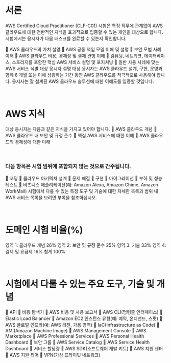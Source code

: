 # 서론
AWS Certified Cloud Practitioner (CLF-C01) 시험은 특정 직무에 관계없이 AWS 클라우드에 대한
전반적인 지식을 효과적으로 입증할 수 있는 개인을 대상으로 합니다.
시험에서는 응시자가 다음 태스크를 완료할 수 있는지 확인합니다.

 AWS 클라우드의 가치 설명
 AWS 공동 책임 모델 이해 및 설명
 보안 모범 사례 이해
 AWS 클라우드 비용, 경제성 및 결제 관행 이해
 컴퓨팅, 네트워크, 데이터베이스, 스토리지를 포함한 핵심 AWS 서비스 설명 및 포지셔닝
 일반 사용 사례에 맞는 AWS 서비스 식별
대상 응시자 설명
대상 응시자는 AWS 클라우드 설계, 구현, 운영과 함께 6 개월 또는 이에 상응하는 기간 동안 AWS
클라우드를 적극적으로 사용해야 합니다. 응시자는 잘 설계된 AWS 클라우드 솔루션에 대한 이해도를
입증할 것입니다.

</br>

# AWS 지식
대상 응시자는 다음과 같은 지식을 가지고 있어야 합니다.
 AWS 클라우드 개념
 AWS 클라우드 내 보안 및 규정 준수
 핵심 AWS 서비스에 대한 이해
 AWS 클라우드의 경제성에 대한 이해

</br>

### 다음 항목은 시험 범위에 포함되지 않는 것으로 간주됩니다.
 코딩
 클라우드 아키텍처 설계
 문제 해결
 구현
 마이그레이션
 부하 및 성능 테스트
 비즈니스 애플리케이션(예: Amazon Alexa, Amazon Chime, Amazon WorkMail)
시험에서 다룰 수 있는 특정 도구 및 기술에 대한 자세한 목록과 범위 내 AWS 서비스 목록을 보려면
부록을 참조하십시오.

</br>

# 도메인 시험 비율(%)

영역 1: 클라우드 개념 26%
영역 2: 보안 및 규정 준수 25%
영역 3: 기술 33%
영역 4: 결제 및 요금제 16%
합계 100%

</br>

# 시험에서 다룰 수 있는 주요 도구, 기술 및 개념

 API
 비용 탐색기
 AWS 비용 및 사용 보고서
 AWS CLI(명령줄 인터페이스)
 Elastic Load Balancer
 Amazon EC2 인스턴스 유형(예: 예약, 온디맨드, 스팟)
 AWS 글로벌 인프라(예: AWS 리전, 가용 영역)
 IaC(Infrastructure as Code)
 AMI(Amazon Machine Image)
 AWS Management Console
 AWS Marketplace
 AWS Professional Services
 AWS Personal Health Dashboard
 보안 그룹
 AWS Service Catalog
 AWS Service Health Dashboard
 서비스 할당량
 AWS SDK(소프트웨어 개발 키트)
 AWS 지원 센터
 AWS 지원 티어
 VPN(가상 프라이빗 네트워크)